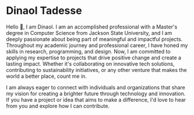 # Dinaol Tadesse

Hello 👋, I am Dinaol. I am an accomplished professional with a Master's degree in Computer Science from Jackson State University, and I am deeply passionate about being part of meaningful and impactful projects. Throughout my academic journey and professional career, I have honed my skills in research, programming, and design. Now, I am committed to applying my expertise to projects that drive positive change and create a lasting impact. Whether it's collaborating on innovative tech solutions, contributing to sustainability initiatives, or any other venture that makes the world a better place, count me in.

I am always eager to connect with individuals and organizations that share my vision for creating a brighter future through technology and innovation. If you have a project or idea that aims to make a difference, I'd love to hear from you and explore how I can contribute.
